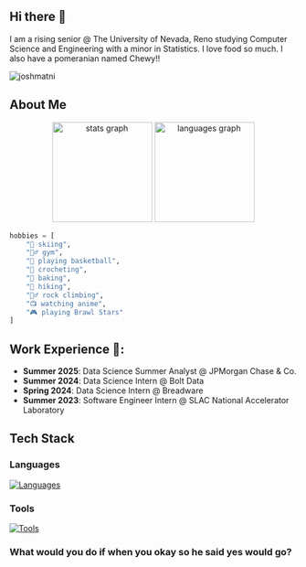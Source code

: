 ## Hi there 👋
I am a rising senior @ The University of Nevada, Reno studying Computer Science and Engineering with a minor in Statistics. I love food so much. I also have a pomeranian named Chewy!!
<p align="left"> <img src="https://komarev.com/ghpvc/?username=joshmatni&label=Profile%20views&color=0e75b6&style=flat" alt="joshmatni" /> </p>

## About Me

<div align="center">
  <img src="https://github-readme-stats.vercel.app/api?username=joshmatni&hide_title=false&hide_rank=false&show_icons=true&include_all_commits=true&count_private=true&disable_animations=false&theme=default&locale=en&hide_border=false&bg_color=CBF0D9&icon_color=4B9371&title_color=055F46&text_color=0D4021" height="175" alt="stats graph" />
  <img src="https://github-readme-stats.vercel.app/api/top-langs?username=joshmatni&locale=en&hide_title=false&layout=compact&card_width=350&langs_count=5&theme=default&hide_border=false&bg_color=CBF0D9&icon_color=4B9371&title_color=055F46&text_color=0D4021" height="175" alt="languages graph" />
</div>

```py
hobbies = [
    "🎿 skiing",
    "🏋️‍♂️ gym",
    "🏀 playing basketball",
    "🧶 crocheting",
    "🍰 baking",
    "🥾 hiking",
    "🧗‍♂️ rock climbing",
    "📺 watching anime",
    "🎮 playing Brawl Stars"
]
```

## Work Experience 🚀:
- **Summer 2025**: Data Science Summer Analyst @ JPMorgan Chase & Co.
- **Summer 2024**: Data Science Intern @ Bolt Data
- **Spring 2024**: Data Science Intern @ Breadware
- **Summer 2023**: Software Engineer Intern @ SLAC National Accelerator Laboratory

## Tech Stack
### Languages
[![Languages](https://skillicons.dev/icons?i=python,cpp,c,r,js)](https://skillicons.dev)

### Tools
[![Tools](https://skillicons.dev/icons?i=kafka,aws,docker,postgres,mysql,nextjs,flask,sklearn,grafana,vscode,pytorch,tensorflow&theme=light)](https://skillicons.dev)

### What would you do if when you okay so he said yes would go?
